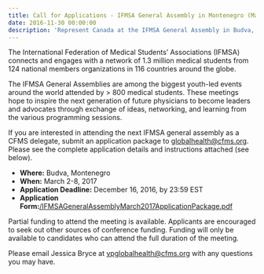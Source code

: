 ```yaml
---
title: Call for Applications - IFMSA General Assembly in Montenegro (March 2017)
date: 2016-11-30 00:00:00
description: 'Represent Canada at the IFMSA General Assembly in Budva, Montenegro (March 2-8 2017).'
---
```



The International Federation of Medical Students’ Associations (IFMSA) connects and engages with a network of 1.3 million medical students from 124 national members organizations in 116 countries around the globe.

The IFMSA General Assemblies are among the biggest youth-led events around the world attended by &gt; 800 medical students. These meetings hope to inspire the next generation of future physicians to become leaders and advocates through exchange of ideas, networking, and learning from the various programming sessions.

If you are interested in attending the next IFMSA general assembly as a CFMS delegate, submit an application package to globalhealth@cfms.org. Please see the complete application details and instructions attached (see below).

* **Where:** Budva, Montenegro
* **When:** March 2-8, 2017
* **Application Deadline:** December 16, 2016, by 23:59 EST
* **Application Form:**[/IFMSAGeneralAssemblyMarch2017ApplicationPackage.pdf](/IFMSAGeneralAssemblyMarch2017ApplicationPackage.pdf)

Partial funding to attend the meeting is available. Applicants are encouraged to seek out other sources of conference funding. Funding will only be available to candidates who can attend the full duration of the meeting.

Please email Jessica Bryce at vpglobalhealth@cfms.org with any questions you may have.